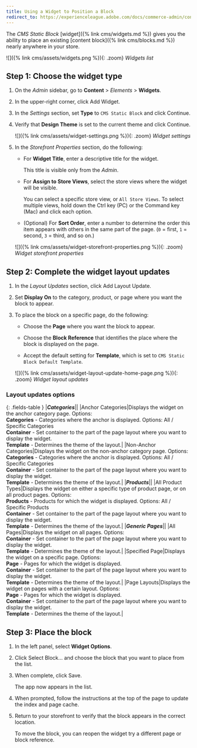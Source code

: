 ```yaml
---
title: Using a Widget to Position a Block
redirect_to: https://experienceleague.adobe.com/docs/commerce-admin/content-design/elements/widgets/widget-static-block.html
---
```


The _CMS Static Block_ [widget]({% link cms/widgets.md %}) gives you the ability to place an existing [content block]({% link cms/blocks.md %}) nearly anywhere in your store.

![]({% link cms/assets/widgets.png %}){: .zoom}
_Widgets list_

## Step 1: Choose the widget type

1. On the _Admin_ sidebar, go to **Content** > _Elements_ > **Widgets**.

1. In the upper-right corner, click <span class="btn">Add Widget</span>.

1. In the _Settings_ section, set **Type** to `CMS Static Block` and click <span class="btn">Continue</span>.

1. Verify that **Design Theme** is set to the current theme and click <span class="btn">Continue</span>.

   ![]({% link cms/assets/widget-settings.png %}){: .zoom}
   _Widget settings_

1. In the _Storefront Properties_ section, do the following:

   - For **Widget Title**, enter a descriptive title for the widget.

      This title is visible only from the _Admin_.

   - For **Assign to Store Views**, select the store views where the widget will be visible.

      You can select a specific store view, or `All Store Views`. To select multiple views, hold down the Ctrl key (PC) or the Command key (Mac) and click each option.

   - (Optional) For **Sort Order**, enter a number to determine the order this item appears with others in the same part of the page. (`0` = first, `1` = second, `3` = third, and so on.)

   ![]({% link cms/assets/widget-storefront-properties.png %}){: .zoom}
   _Widget storefront properties_

## Step 2: Complete the widget layout updates

1. In the _Layout Updates_ section, click <span class="btn">Add Layout Update</span>.

1. Set **Display On** to the category, product, or page where you want the block to appear.

1. To place the block on a specific page, do the following:

   - Choose the **Page** where you want the block to appear.

   - Choose the **Block Reference** that identifies the place where the block is displayed on the page.

   - Accept the default setting for **Template**, which is set to `CMS Static Block Default Template`.

   ![]({% link cms/assets/widget-layout-update-home-page.png %}){: .zoom}
   _Widget layout updates_

### Layout updates options

{: .fields-table }
|**_Categories_**||
|Anchor Categories|Displays the widget on the anchor category page. Options:<br/>**Categories** - Categories where the anchor is displayed. Options: All / Specific Categories<br/>**Container** - Set container to the part of the page layout where you want to display the widget.<br/>**Template** - Determines the theme of the layout.|
|Non-Anchor Categories|Displays the widget on the non-anchor category page. Options:<br/>**Categories** - Categories where the anchor is displayed. Options: All / Specific Categories<br/>**Container** - Set container to the part of the page layout where you want to display the widget.<br/>**Template** - Determines the theme of the layout.|
|**_Products_**||
|All Product Types|Displays the widget on either a specific type of product page, or on all product pages. Options:<br/>**Products** - Products for which the widget is displayed. Options: All / Specific Products<br/>**Container** - Set container to the part of the page layout where you want to display the widget.<br/>**Template** - Determines the theme of the layout.|
|**_Generic Pages_**||
|All Pages|Displays the widget on all pages. Options:<br/>**Container** - Set container to the part of the page layout where you want to display the widget.<br/>**Template** - Determines the theme of the layout.|
|Specified Page|Displays the widget on a specific page. Options:<br/>**Page** - Pages for which the widget is displayed.<br/>**Container** - Set container to the part of the page layout where you want to display the widget.<br/>**Template** - Determines the theme of the layout.|
|Page Layouts|Displays the widget on pages with a certain layout. Options:<br/>**Page** - Pages for which the widget is displayed.<br/>**Container** - Set container to the part of the page layout where you want to display the widget.<br/>**Template** - Determines the theme of the layout.|

## Step 3: Place the block

1. In the left panel, select **Widget Options**.

1. Click <span class="btn">Select Block…</span> and choose the block that you want to place from the list.

1. When complete, click <span class="btn">Save</span>.

   The app now appears in the list.

1. When prompted, follow the instructions at the top of the page to update the index and page cache.

1. Return to your storefront to verify that the block appears in the correct location.

   To move the block, you can reopen the widget try a different page or block reference.
